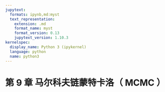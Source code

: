```yaml
---
jupytext:
  formats: ipynb,md:myst
  text_representation:
    extension: .md
    format_name: myst
    format_version: 0.13
    jupytext_version: 1.10.3
kernelspec:
  display_name: Python 3 (ipykernel)
  language: python
  name: python3
---
```


# 第 9 章 马尔科夫链蒙特卡洛（ MCMC ）

<style>p{text-indent:2em;2}</style>
